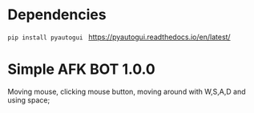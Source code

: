 # Dependencies
 ```pip install pyautogui ```
 https://pyautogui.readthedocs.io/en/latest/

# Simple AFK BOT 1.0.0
 Moving mouse, clicking mouse button, moving around with W,S,A,D and using space;
